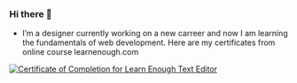 ### Hi there 👋
- I’m a designer currently working on a new carreer and now I am learning the fundamentals of web development. Here are my certificates from online course learnenough.com

<a href="https://www.learnenough.com/certificates/luludeolive"><img src="https://www.learnenough.com/certificates/luludeolive/text-editor-tutorial.svg" alt="Certificate of Completion for Learn Enough Text Editor"></a>

<!--
**ludeoliveira/ludeoliveira** is a ✨ _special_ ✨ repository because its `README.md` (this file) appears on your GitHub profile.

